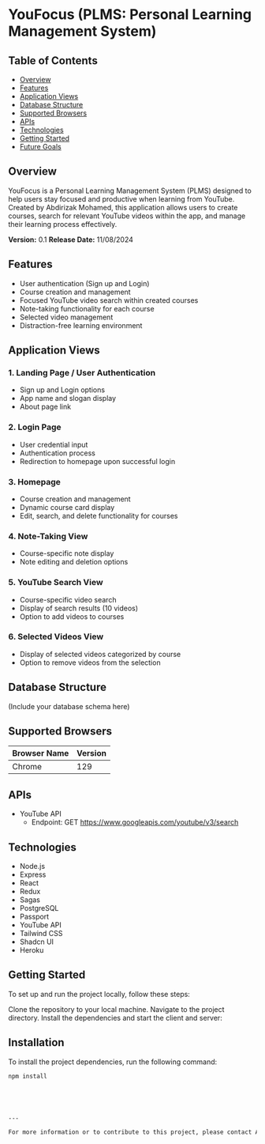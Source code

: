 # YouFocus (PLMS: Personal Learning Management System)

## Table of Contents
- [Overview](#overview)
- [Features](#features)
- [Application Views](#application-views)
- [Database Structure](#database-structure)
- [Supported Browsers](#supported-browsers)
- [APIs](#apis)
- [Technologies](#technologies)
- [Getting Started](#getting-started)
- [Future Goals](#future-goals)

## Overview

YouFocus is a Personal Learning Management System (PLMS) designed to help users stay focused and productive when learning from YouTube.
Created by Abdirizak Mohamed, this application allows users to create courses, search for relevant YouTube videos within the app, and manage their learning process effectively.

**Version:** 0.1
**Release Date:** 11/08/2024

## Features

- User authentication (Sign up and Login)
- Course creation and management
- Focused YouTube video search within created courses
- Note-taking functionality for each course
- Selected video management
- Distraction-free learning environment

## Application Views

### 1. Landing Page / User Authentication
- Sign up and Login options
- App name and slogan display
- About page link

### 2. Login Page
- User credential input
- Authentication process
- Redirection to homepage upon successful login

### 3. Homepage
- Course creation and management
- Dynamic course card display
- Edit, search, and delete functionality for courses

### 4. Note-Taking View
- Course-specific note display
- Note editing and deletion options

### 5. YouTube Search View
- Course-specific video search
- Display of search results (10 videos)
- Option to add videos to courses

### 6. Selected Videos View
- Display of selected videos categorized by course
- Option to remove videos from the selection



## Database Structure

(Include your database schema here)

## Supported Browsers

| Browser Name | Version |
|--------------|---------|
| Chrome       | 129     |

## APIs

- YouTube API
  - Endpoint: GET https://www.googleapis.com/youtube/v3/search

## Technologies

- Node.js
- Express
- React
- Redux
- Sagas
- PostgreSQL
- Passport
- YouTube API
- Tailwind CSS
- Shadcn UI
- Heroku

## Getting Started
To set up and run the project locally, follow these steps:

Clone the repository to your local machine.
Navigate to the project directory.
Install the dependencies and start the client and server:
## Installation

To install the project dependencies, run the following command:

```bash
npm install





---

For more information or to contribute to this project, please contact Abdirizak Mohamed.
